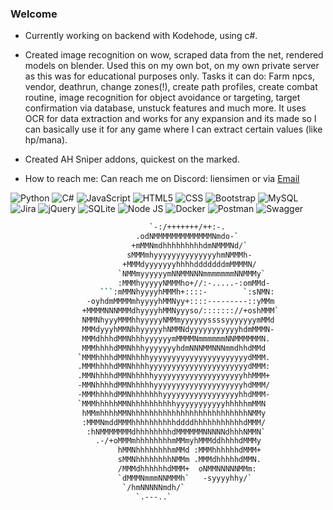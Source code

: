 ### Welcome

- Currently working on backend with Kodehode, using c#.

- Created image recognition on wow, scraped data from the net, rendered models on blender. Used this on my own bot, on my own private server as this was for educational purposes only. Tasks it can do: Farm npcs, vendor, deathrun, change zones(!), create path profiles, create combat routine, image recognition for object avoidance or targeting, target confirmation via database, unstuck features and much more. It uses OCR for data extraction and works for any expansion and its made so I can basically use it for any game where I can extract certain values (like hp/mana).

- Created AH Sniper addons, quickest on the marked.

- How to reach me: Can reach me on Discord: liensimen or via [Email](mailto:Simenli123@hotmail.com)


![Python](https://img.shields.io/badge/Python-3776AB?style=for-the-badge&logo=python&logoColor=white) ![C#](https://img.shields.io/badge/C%23-239120?style=for-the-badge&logo=c-sharp&logoColor=white) ![JavaScript](https://img.shields.io/badge/JavaScript-323330?style=for-the-badge&logo=javascript&logoColor=F7DF1E) ![HTML5](https://img.shields.io/badge/HTML5-E34F26?style=for-the-badge&logo=html5&logoColor=white) ![CSS](https://img.shields.io/badge/CSS3-1572B6?style=for-the-badge&logo=css3&logoColor=white) ![Bootstrap](https://img.shields.io/badge/Bootstrap-563D7C?style=for-the-badge&logo=bootstrap&logoColor=white)  ![MySQL](https://img.shields.io/badge/MySQL-005C84?style=for-the-badge&logo=mysql&logoColor=white) ![Jira](https://img.shields.io/badge/Jira-0052CC?style=for-the-badge&logo=Jira&logoColor=white) ![jQuery](https://img.shields.io/badge/jQuery-0769AD?style=for-the-badge&logo=jquery&logoColor=white) ![SQLite](https://img.shields.io/badge/Sqlite-003B57?style=for-the-badge&logo=sqlite&logoColor=white) ![Node JS](https://img.shields.io/badge/Node%20js-339933?style=for-the-badge&logo=nodedotjs&logoColor=white) ![Docker](https://img.shields.io/badge/Docker-2CA5E0?style=for-the-badge&logo=docker&logoColor=white) ![Postman](https://img.shields.io/badge/Postman-FF6C37?style=for-the-badge&logo=Postman&logoColor=white) ![Swagger](https://img.shields.io/badge/Swagger-85EA2D?style=for-the-badge&logo=Swagger&logoColor=white)

```bash
                               `-:/+++++++/++:-.                                          
                            .odNMMMMMMMMMMMMMNmdo-`                                      
                           +mMMNmdhhhhhhhhhdmNMMMNd/`                                    
                          sMMMmhyyyyyyyyyyyyyyhmNMMMh-                                   
                         +MMMdyyyyyyyhhhhdddddddmMMMMN/                                  
                        `NMMmyyyyyymNNMMNNNmmmmmmmNNMMMy`                                
                        :MMMhyyyyyNMMMho+//:-.....-:omMMd-                               
                    ```:mMMNhyyyyhMMMh+::::-        `:sNMN:                              
                 -oyhdmMMMMmhyyyyhMMNyy+::::---------::yMMm                              
                +MMMMNNNMMMdhyyyyhMMNyyyso/::::::://+oshMMM`                             
                NMMNhyyyMMMhhyyyyyNMMmyyyyyyssssyyyyyyymMMd                              
                MMMdyyyhMMNhhyyyyyhNMMNdyyyyyyyyyyyhdmMMMN-                              
                MMMdhhhdMMNhhhyyyyyymMMMMNmmmmmmNNMMMMMMN.                               
                MMMhhhhdMMNhhhyyyyyyyhdmNNNMMNNNmmdhhdMMd                                
               `MMMhhhhdMMNhhhhyyyyyyyyyyyyyyyyyyyyyydMMM.                               
               .MMMhhhhdMMNhhhhyyyyyyyyyyyyyyyyyyyyyydMMM:                               
               .MMNhhhhdMMNhhhhhyyyyyyyyyyyyyyyyyyyyhhMMM+                               
               -MMNhhhhdMMNhhhhhyyyyyyyyyyyyyyyyyyyyhdMMM/                               
               -MMMhhhhdMMNhhhhhhhyyyyyyyyyyyyyyyyyhhdMMM-                               
               `MMMhhhhhMMNhhhhhhhhhhyyyyyyyyyyyhhhhhmMMN                                
                hMMmhhhhMMNhhhhhhhhhhhhhhhhhhhhhhhhhhNMMy                                
                :MMMNmddMMMhhhhhhhhhhddddhhhhhhhhhhhdMMM/                                
                 :hNMMMMMMMdhhhhhhhhdMMMMMMNNNNNdhhhNMMN`                                
                   .-/+oMMMmhhhhhhhhmMMmyhMMMddhhhhdMMMy                                 
                        hMMNhhhhhhhhmMMd :MMMhhhhhhdMMM+                                 
                        sMMNhhhhhhhhNMMm .MMMdhhhhhdMMN.                                 
                        /MMMdhhhhhhdMMM+  oNMMNNNNNMMm:                                  
                        `dMMMNmmmNNMMMh`   -syyyyhhy/`                                   
                         `/hmNNNNNmdh/`                                                  
                            `.---..`
  
```
